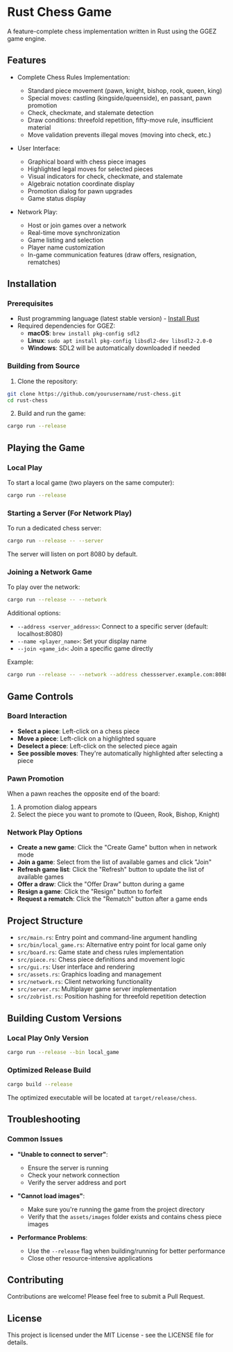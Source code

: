 # Rust Chess Game

A feature-complete chess implementation written in Rust using the GGEZ game engine.

## Features

- Complete Chess Rules Implementation:
  - Standard piece movement (pawn, knight, bishop, rook, queen, king)
  - Special moves: castling (kingside/queenside), en passant, pawn promotion
  - Check, checkmate, and stalemate detection
  - Draw conditions: threefold repetition, fifty-move rule, insufficient material
  - Move validation prevents illegal moves (moving into check, etc.)

- User Interface:
  - Graphical board with chess piece images
  - Highlighted legal moves for selected pieces
  - Visual indicators for check, checkmate, and stalemate
  - Algebraic notation coordinate display
  - Promotion dialog for pawn upgrades
  - Game status display

- Network Play:
  - Host or join games over a network
  - Real-time move synchronization
  - Game listing and selection
  - Player name customization
  - In-game communication features (draw offers, resignation, rematches)

## Installation

### Prerequisites

- Rust programming language (latest stable version) - [Install Rust](https://www.rust-lang.org/tools/install)
- Required dependencies for GGEZ:
  - **macOS**: `brew install pkg-config sdl2`
  - **Linux**: `sudo apt install pkg-config libsdl2-dev libsdl2-2.0-0`
  - **Windows**: SDL2 will be automatically downloaded if needed

### Building from Source

1. Clone the repository:

```bash
git clone https://github.com/yourusername/rust-chess.git
cd rust-chess
```

2. Build and run the game:

```bash
cargo run --release
```

## Playing the Game

### Local Play

To start a local game (two players on the same computer):

```bash
cargo run --release
```

### Starting a Server (For Network Play)

To run a dedicated chess server:

```bash
cargo run --release -- --server
```

The server will listen on port 8080 by default.

### Joining a Network Game

To play over the network:

```bash
cargo run --release -- --network
```

Additional options:
- `--address <server_address>`: Connect to a specific server (default: localhost:8080)
- `--name <player_name>`: Set your display name
- `--join <game_id>`: Join a specific game directly

Example:
```bash
cargo run --release -- --network --address chessserver.example.com:8080 --name Player1
```

## Game Controls

### Board Interaction

- **Select a piece**: Left-click on a chess piece
- **Move a piece**: Left-click on a highlighted square
- **Deselect a piece**: Left-click on the selected piece again
- **See possible moves**: They're automatically highlighted after selecting a piece

### Pawn Promotion

When a pawn reaches the opposite end of the board:
1. A promotion dialog appears
2. Select the piece you want to promote to (Queen, Rook, Bishop, Knight)

### Network Play Options

- **Create a new game**: Click the "Create Game" button when in network mode
- **Join a game**: Select from the list of available games and click "Join"
- **Refresh game list**: Click the "Refresh" button to update the list of available games
- **Offer a draw**: Click the "Offer Draw" button during a game
- **Resign a game**: Click the "Resign" button to forfeit
- **Request a rematch**: Click the "Rematch" button after a game ends

## Project Structure

- `src/main.rs`: Entry point and command-line argument handling
- `src/bin/local_game.rs`: Alternative entry point for local game only
- `src/board.rs`: Game state and chess rules implementation
- `src/piece.rs`: Chess piece definitions and movement logic
- `src/gui.rs`: User interface and rendering
- `src/assets.rs`: Graphics loading and management
- `src/network.rs`: Client networking functionality
- `src/server.rs`: Multiplayer game server implementation
- `src/zobrist.rs`: Position hashing for threefold repetition detection

## Building Custom Versions

### Local Play Only Version

```bash
cargo run --release --bin local_game
```

### Optimized Release Build

```bash
cargo build --release
```

The optimized executable will be located at `target/release/chess`.

## Troubleshooting

### Common Issues

- **"Unable to connect to server"**:
  - Ensure the server is running
  - Check your network connection
  - Verify the server address and port

- **"Cannot load images"**:
  - Make sure you're running the game from the project directory
  - Verify that the `assets/images` folder exists and contains chess piece images

- **Performance Problems**:
  - Use the `--release` flag when building/running for better performance
  - Close other resource-intensive applications

## Contributing

Contributions are welcome! Please feel free to submit a Pull Request.

## License

This project is licensed under the MIT License - see the LICENSE file for details. 